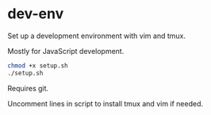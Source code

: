 # dev-env
Set up a development environment with vim and tmux.

Mostly for JavaScript development.

```bash
chmod +x setup.sh
./setup.sh
```

Requires git. 

Uncomment lines in script to install tmux and vim if needed.
